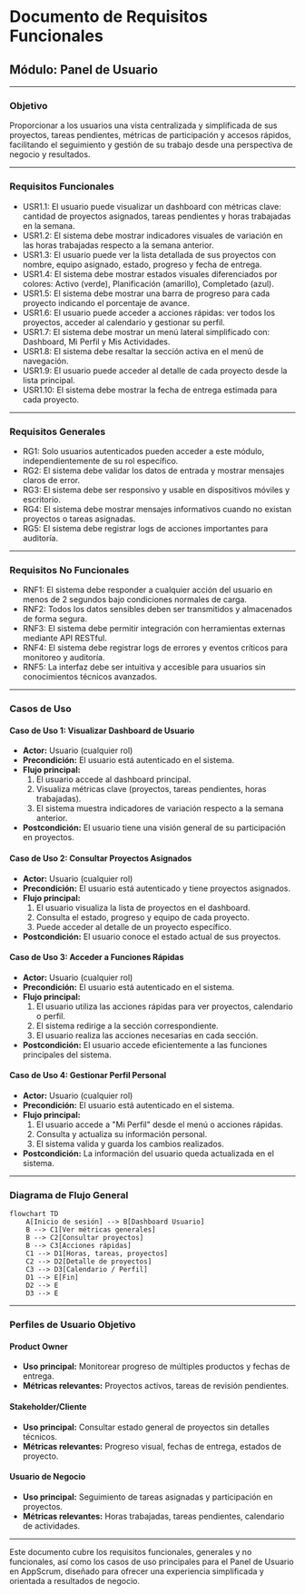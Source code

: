 # Documento de Requisitos Funcionales

## Módulo: Panel de Usuario

---

### Objetivo
Proporcionar a los usuarios una vista centralizada y simplificada de sus proyectos, tareas pendientes, métricas de participación y accesos rápidos, facilitando el seguimiento y gestión de su trabajo desde una perspectiva de negocio y resultados.

---

### Requisitos Funcionales
- USR1.1: El usuario puede visualizar un dashboard con métricas clave: cantidad de proyectos asignados, tareas pendientes y horas trabajadas en la semana.
- USR1.2: El sistema debe mostrar indicadores visuales de variación en las horas trabajadas respecto a la semana anterior.
- USR1.3: El usuario puede ver la lista detallada de sus proyectos con nombre, equipo asignado, estado, progreso y fecha de entrega.
- USR1.4: El sistema debe mostrar estados visuales diferenciados por colores: Activo (verde), Planificación (amarillo), Completado (azul).
- USR1.5: El sistema debe mostrar una barra de progreso para cada proyecto indicando el porcentaje de avance.
- USR1.6: El usuario puede acceder a acciones rápidas: ver todos los proyectos, acceder al calendario y gestionar su perfil.
- USR1.7: El sistema debe mostrar un menú lateral simplificado con: Dashboard, Mi Perfil y Mis Actividades.
- USR1.8: El sistema debe resaltar la sección activa en el menú de navegación.
- USR1.9: El usuario puede acceder al detalle de cada proyecto desde la lista principal.
- USR1.10: El sistema debe mostrar la fecha de entrega estimada para cada proyecto.

---

### Requisitos Generales
- RG1: Solo usuarios autenticados pueden acceder a este módulo, independientemente de su rol específico.
- RG2: El sistema debe validar los datos de entrada y mostrar mensajes claros de error.
- RG3: El sistema debe ser responsivo y usable en dispositivos móviles y escritorio.
- RG4: El sistema debe mostrar mensajes informativos cuando no existan proyectos o tareas asignadas.
- RG5: El sistema debe registrar logs de acciones importantes para auditoría.

---

### Requisitos No Funcionales
- RNF1: El sistema debe responder a cualquier acción del usuario en menos de 2 segundos bajo condiciones normales de carga.
- RNF2: Todos los datos sensibles deben ser transmitidos y almacenados de forma segura.
- RNF3: El sistema debe permitir integración con herramientas externas mediante API RESTful.
- RNF4: El sistema debe registrar logs de errores y eventos críticos para monitoreo y auditoría.
- RNF5: La interfaz debe ser intuitiva y accesible para usuarios sin conocimientos técnicos avanzados.

---

### Casos de Uso

#### Caso de Uso 1: Visualizar Dashboard de Usuario
- **Actor:** Usuario (cualquier rol)
- **Precondición:** El usuario está autenticado en el sistema.
- **Flujo principal:**
  1. El usuario accede al dashboard principal.
  2. Visualiza métricas clave (proyectos, tareas pendientes, horas trabajadas).
  3. El sistema muestra indicadores de variación respecto a la semana anterior.
- **Postcondición:** El usuario tiene una visión general de su participación en proyectos.

#### Caso de Uso 2: Consultar Proyectos Asignados
- **Actor:** Usuario (cualquier rol)
- **Precondición:** El usuario está autenticado y tiene proyectos asignados.
- **Flujo principal:**
  1. El usuario visualiza la lista de proyectos en el dashboard.
  2. Consulta el estado, progreso y equipo de cada proyecto.
  3. Puede acceder al detalle de un proyecto específico.
- **Postcondición:** El usuario conoce el estado actual de sus proyectos.

#### Caso de Uso 3: Acceder a Funciones Rápidas
- **Actor:** Usuario (cualquier rol)
- **Precondición:** El usuario está autenticado en el sistema.
- **Flujo principal:**
  1. El usuario utiliza las acciones rápidas para ver proyectos, calendario o perfil.
  2. El sistema redirige a la sección correspondiente.
  3. El usuario realiza las acciones necesarias en cada sección.
- **Postcondición:** El usuario accede eficientemente a las funciones principales del sistema.

#### Caso de Uso 4: Gestionar Perfil Personal
- **Actor:** Usuario (cualquier rol)
- **Precondición:** El usuario está autenticado en el sistema.
- **Flujo principal:**
  1. El usuario accede a "Mi Perfil" desde el menú o acciones rápidas.
  2. Consulta y actualiza su información personal.
  3. El sistema valida y guarda los cambios realizados.
- **Postcondición:** La información del usuario queda actualizada en el sistema.

---

### Diagrama de Flujo General

```mermaid
flowchart TD
    A[Inicio de sesión] --> B[Dashboard Usuario]
    B --> C1[Ver métricas generales]
    B --> C2[Consultar proyectos]
    B --> C3[Acciones rápidas]
    C1 --> D1[Horas, tareas, proyectos]
    C2 --> D2[Detalle de proyectos]
    C3 --> D3[Calendario / Perfil]
    D1 --> E[Fin]
    D2 --> E
    D3 --> E
```

---

### Perfiles de Usuario Objetivo

#### Product Owner
- **Uso principal:** Monitorear progreso de múltiples productos y fechas de entrega.
- **Métricas relevantes:** Proyectos activos, tareas de revisión pendientes.

#### Stakeholder/Cliente
- **Uso principal:** Consultar estado general de proyectos sin detalles técnicos.
- **Métricas relevantes:** Progreso visual, fechas de entrega, estados de proyecto.

#### Usuario de Negocio
- **Uso principal:** Seguimiento de tareas asignadas y participación en proyectos.
- **Métricas relevantes:** Horas trabajadas, tareas pendientes, calendario de actividades.

---

Este documento cubre los requisitos funcionales, generales y no funcionales, así como los casos de uso principales para el Panel de Usuario en AppScrum, diseñado para ofrecer una experiencia simplificada y orientada a resultados de negocio.
